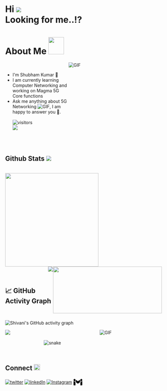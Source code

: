 <h1> Hi <img src="https://media.giphy.com/media/hvRJCLFzcasrR4ia7z/giphy.gif" width="30">
<br>
 Looking for me..!?</h1>


<h1> About Me
<img src = "https://user-images.githubusercontent.com/63050133/156777293-72a6e681-2582-4a9d-ad92-09d1181d47c7.gif" width = 50px height = 55px>  
</h1>

 
<img align="right" alt="GIF" src="https://github.com/abhisheknaiidu/abhisheknaiidu/blob/master/code.gif?raw=true" width="300" height="200" />

<br>
<div align = left>
<ul>
<li>I'm Shubham Kumar 🧑</li>
<li> I am currently learning Computer Networking and  working on Magma 5G Core functions 
 </li>
</li>
<li> Ask me anything about 5G Networking <img alt="GIF" src="https://media.giphy.com/media/856zBNywYdamcDOTEt/giphy.gif" width="20" height="20" margin-bottom = "23px">, I am happy to answer you 💬.</li>

<br>

<img src="https://visitor-badge.laobi.icu/badge?page_id=ShubhamKumar89" alt="visitors"/>
<br>
<img align="left" src="https://img.shields.io/github/followers/ShubhamKumar89?label=Follow&style=social"/>

</ul>
</div>

<br><br><br>

<h2> Github Stats <img src="https://media.giphy.com/media/iY8CRBdQXODJSCERIr/giphy.gif" width="30px"> </h2>

<br>

<img height = "300" width = "300" align = "left" src="https://media.giphy.com/media/9LXK53YbaDpWAGhqTO/giphy.gif" />

<img align = "right" width = "350px" height="150px" src="https://github-readme-stats.vercel.app/api?username=ShubhamKumar89&count_private=true&show_icons=true&theme=dark" />

<br>

<img align = "right" src="https://github-readme-stats.vercel.app/api/top-langs/?username=ShubhamKumar89&layout=compact&theme=chartreuse-dark&langs_count=8" />
<img height="150" />

<br><br><br><br><br><br><br><br>

<h2> 📈 GitHub Activity Graph </h2>

<br>

![Shivani's GitHub activity graph](https://activity-graph.herokuapp.com/graph?username=ShubhamKumar89&hide_border=true&theme=redical)

 <img align="right" height="200" width="200" alt="GIF" src="https://github.com/JayantGoel001/JayantGoel001/blob/master/GIF/github.gif">

<img src="https://github-readme-streak-stats.herokuapp.com/?user=ShubhamKumar89"></img>

<p align="center">
  <img src="https://github.com/akshitagupta15june/akshitagupta15june/blob/output/github-contribution-grid-snake.svg" alt="snake"></center>
</p>
<br>

<h2 align="left"> Connect <img src="https://media.giphy.com/media/MFabj1E9mgUsqwVWHu/giphy.gif" height = "20" width="20"></h2>
<p align="left">
<a href="https://twitter.com/ShubhamKr_89" target="blank"><img align="center" src="https://raw.githubusercontent.com/rahuldkjain/github-profile-readme-generator/master/src/images/icons/Social/twitter.svg" alt="twitter" height="30" width="40" /></a>
<a href="https://www.linkedin.com/in/shubham-kumar-31b134226/" target="blank"><img align="center" src="https://raw.githubusercontent.com/rahuldkjain/github-profile-readme-generator/master/src/images/icons/Social/linked-in-alt.svg" alt="linkedIn" height="30" width="40" /></a>
<a href="https://www.instagram.com/shubhamkr_89" target="blank"><img align="center" src="https://raw.githubusercontent.com/rahuldkjain/github-profile-readme-generator/master/src/images/icons/Social/instagram.svg" alt="Instagram" height="30" width="40" /></a>
<a href="mailto:shubham.kumar@ramanujan.du.ac.in" target="blank"><img align="center" src="https://raw.githubusercontent.com/shivi28/shivi28/master/assets/gmail.svg" alt="Gmail" height="30" width="30" /></a>
</p>
